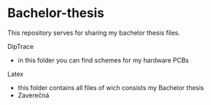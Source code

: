# Bachelor-thesis

This repository serves for sharing my bachelor thesis files.

DipTrace
- in this folder you can find schemes for my hardware PCBs

Latex
- this folder contains all files of wich consists my Bachelor thesis
- Zaverečná
